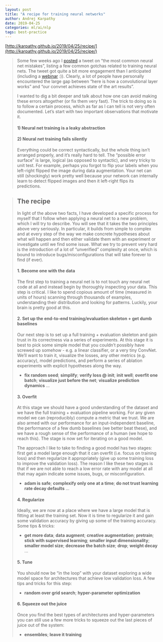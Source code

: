 ```yaml
---
layout: post
title: "A recipe for training neural networks"
author: Andrej Karpathy
date: 2019-04-25
categories: ml/ai/nlp
tags: best-practice
---
```


[http://karpathy.github.io/2019/04/25/recipe/](http://karpathy.github.io/2019/04/25/recipe/)

> Some few weeks ago I [posted](https://twitter.com/karpathy/status/1013244313327681536?lang=en) a tweet on “the most common neural net mistakes”, listing a few common gotchas related to training neural nets. The tweet got quite a bit more engagement than I anticipated (including a [webinar](https://www.bigmarker.com/missinglink-ai/PyTorch-Code-to-Unpack-Andrej-Karpathy-s-6-Most-Common-NN-Mistakes) :)). Clearly, a lot of people have personally encountered the large gap between “here is how a convolutional layer works” and “our convnet achieves state of the art results”.
>
> I wanted to dig a bit deeper and talk about how one can avoid making these errors altogether (or fix them very fast). The trick to doing so is to follow a certain process, which as far as I can tell is not very often documented. Let’s start with two important observations that motivate it.
>
> #### 1) Neural net training is a leaky abstraction
>
> #### 2) Neural net training fails silently
>
> Everything could be correct syntactically, but the whole thing isn’t arranged properly, and it’s really hard to tell. The “possible error surface” is large, logical (as opposed to syntactic), and very tricky to unit test. For example, perhaps you forgot to flip your labels when you left-right flipped the image during data augmentation. Your net can still (shockingly) work pretty well because your network can internally learn to detect flipped images and then it left-right flips its predictions.

> ## The recipe
>
> In light of the above two facts, I have developed a specific process for myself that I follow when applying a neural net to a new problem, which I will try to describe. You will see that it takes the two principles above very seriously. In particular, it builds from simple to complex and at every step of the way we make concrete hypotheses about what will happen and then either validate them with an experiment or investigate until we find some issue. What we try to prevent very hard is the introduction of a lot of “unverified” complexity at once, which is bound to introduce bugs/misconfigurations that will take forever to find (if ever). 
>
> #### 1. Become one with the data
>
> The first step to training a neural net is to not touch any neural net code at all and instead begin by thoroughly inspecting your data. This step is critical. I like to spend copious amount of time (measured in units of hours) scanning through thousands of examples, understanding their distribution and looking for patterns. Luckily, your brain is pretty good at this.
>
> #### 2. Set up the end-to-end training/evaluation skeleton + get dumb baselines
>
> Our next step is to set up a full training + evaluation skeleton and gain trust in its correctness via a series of experiments. At this stage it is best to pick some simple model that you couldn’t possibly have screwed up somehow - e.g. a linear classifier, or a very tiny ConvNet. We’ll want to train it, visualize the losses, any other metrics (e.g. accuracy), model predictions, and perform a series of ablation experiments with explicit hypotheses along the way.
>
> * **fix random seed**; **simplify**; **verify loss @ init**; **init well**; **overfit one batch**; **visualize just before the net**; **visualize prediction dynamics** ...
>
> #### 3. Overfit
>
> At this stage we should have a good understanding of the dataset and we have the full training + evaluation pipeline working. For any given model we can (reproducibly) compute a metric that we trust. We are also armed with our performance for an input-independent baseline, the performance of a few dumb baselines (we better beat these), and we have a rough sense of the performance of a human (we hope to reach this). The stage is now set for iterating on a good model.
>
> The approach I like to take to finding a good model has two stages: first get a model large enough that it can overfit (i.e. focus on training loss) and then regularize it appropriately (give up some training loss to improve the validation loss). The reason I like these two stages is that if we are not able to reach a low error rate with any model at all that may again indicate some issues, bugs, or misconfiguration.
>
> * **adam is safe**; **complexify only one at a time**; **do not trust learning rate decay defaults** ...
>
> #### 4. Regularize
>
> Ideally, we are now at a place where we have a large model that is fitting at least the training set. Now it is time to regularize it and gain some validation accuracy by giving up some of the training accuracy. Some tips & tricks:
>
> * **get more data**; **data augment**; **creative augmentation**; **pretrain**; **stick with supervised learning**; **smaller input dimensionality**; **smaller model size**; **decrease the batch size**; **drop**; **weight decay** ...
>
> #### 5. Tune
>
> You should now be “in the loop” with your dataset exploring a wide model space for architectures that achieve low validation loss. A few tips and tricks for this step:
>
> *  **random over grid search**; **hyper-parameter optimization**
>
> #### 6. Squeeze out the juice
>
> Once you find the best types of architectures and hyper-parameters you can still use a few more tricks to squeeze out the last pieces of juice out of the system:
>
> * **ensembles**; **leave it training**
